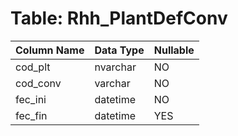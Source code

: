# Table: Rhh_PlantDefConv

| Column Name | Data Type | Nullable |
|-------------|-----------|----------|
| cod_plt | nvarchar | NO |
| cod_conv | varchar | NO |
| fec_ini | datetime | NO |
| fec_fin | datetime | YES |
